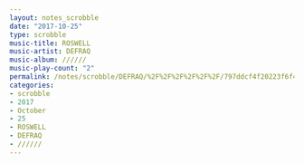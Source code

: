 ```yaml
---
layout: notes_scrobble
date: "2017-10-25"
type: scrobble
music-title: ROSWELL
music-artist: DEFRAQ
music-album: //////
music-play-count: "2"
permalink: /notes/scrobble/DEFRAQ/%2F%2F%2F%2F%2F%2F/797ddcf4f20223f6f408ee915ce4a218ede0aa89.html
categories:
- scrobble
- 2017
- October
- 25
- ROSWELL
- DEFRAQ
- //////
---
```

